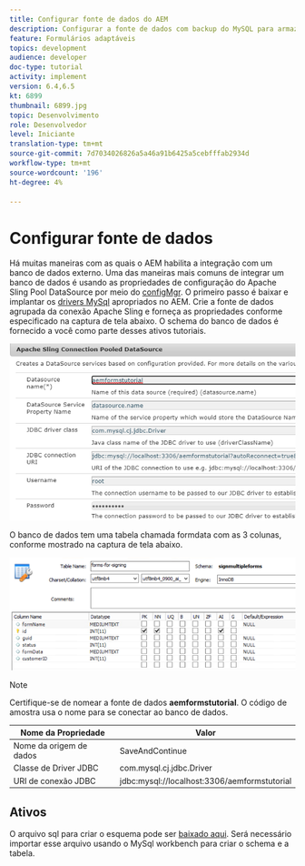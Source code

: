```yaml
---
title: Configurar fonte de dados do AEM
description: Configurar a fonte de dados com backup do MySQL para armazenar e recuperar dados de formulário
feature: Formulários adaptáveis
topics: development
audience: developer
doc-type: tutorial
activity: implement
version: 6.4,6.5
kt: 6899
thumbnail: 6899.jpg
topic: Desenvolvimento
role: Desenvolvedor
level: Iniciante
translation-type: tm+mt
source-git-commit: 7d7034026826a5a46a91b6425a5cebfffab2934d
workflow-type: tm+mt
source-wordcount: '196'
ht-degree: 4%

---
```


# Configurar fonte de dados

Há muitas maneiras com as quais o AEM habilita a integração com um banco de dados externo. Uma das maneiras mais comuns de integrar um banco de dados é usando as propriedades de configuração do Apache Sling Pool DataSource por meio do [configMgr](http://localhost:4502/system/console/configMgr).
O primeiro passo é baixar e implantar os [drivers MySql](https://mvnrepository.com/artifact/mysql/mysql-connector-java) apropriados no AEM.
Crie a fonte de dados agrupada da conexão Apache Sling e forneça as propriedades conforme especificado na captura de tela abaixo. O schema do banco de dados é fornecido a você como parte desses ativos tutoriais.

![fonte de dados](assets/data-source.PNG)

O banco de dados tem uma tabela chamada formdata com as 3 colunas, conforme mostrado na captura de tela abaixo.

![base de dados](assets/data-base.PNG)


>[!NOTE]
>Certifique-se de nomear a fonte de dados **aemformstutorial**. O código de amostra usa o nome para se conectar ao banco de dados.

| Nome da Propriedade | Valor |
------------------------|---------------------------------------
| Nome da origem de dados | SaveAndContinue |
| Classe de Driver JDBC | com.mysql.cj.jdbc.Driver |
| URI de conexão JDBC | jdbc:mysql://localhost:3306/aemformstutorial |

## Ativos

O arquivo sql para criar o esquema pode ser [baixado aqui](assets/sign-multiple-forms.sql). Será necessário importar esse arquivo usando o MySql workbench para criar o schema e a tabela.


